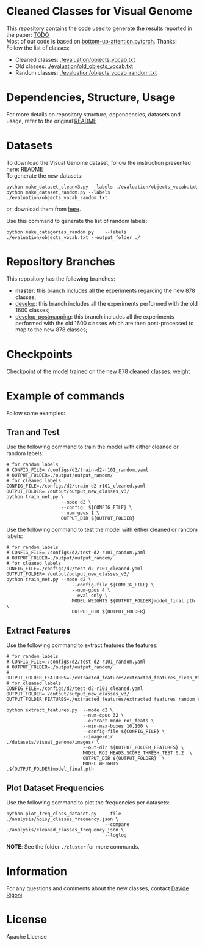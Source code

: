 # Cleaned Classes for Visual Genome
This repository contains the code used to generate the results reported in the paper: [TODO]() \
Most of our code is based on [bottom-up-attention.pytorch](https://github.com/MILVLG/bottom-up-attention.pytorch). Thanks! \
Follow the list of classes:

- Cleaned classes: [./evaluation/objects_vocab.txt](./evaluation/objects_vocab.txt) 
- Old classes: [./evaluation/old_objects_vocab.txt](./evaluation/old_objects_vocab.txt) 
- Random classes: [./evaluation/objects_vocab_random.txt](./evaluation/objects_vocab_random.txt) 


# Dependencies, Structure, Usage
For more details on repository structure, dependencies, datasets and usage, refer to the original [README](./README_bu.md)


# Datasets
To download the Visual Genome dataset, follow the instruction presented here: [README](./README_bu.md) \
To generate the new datasets:
```
python make_dataset_cleanv3.py --labels ./evaluation/objects_vocab.txt
python make_dataset_random.py --labels ./evaluation/objects_vocab_random.txt
```
or, download them from [here](https://drive.google.com/file/d/1tYn6TlOyMb2WXEek6xL-Fig433xZWhIZ/view?usp=share_link). 

Use this command to generate the list of random labels:
```
python make_categories_random.py    --labels ./evaluation/objects_vocab.txt --output_folder ./
```

# Repository Branches
This repository has the following branches:

- **master**: this branch includes all the experiments regarding the new 878 classes;
- [develop](https://github.com/drigoni/bottom-up-attention.pytorch/tree/develop): this branch includes all the experiments performed with the old 1600 classes; 
- [develop_postmapping](https://github.com/drigoni/bottom-up-attention.pytorch/tree/develop): this branch includes all the experiments performed with the old 1600 classes which are then post-processed to map to the new 878 classes;


# Checkpoints
Checkpoint of the model trained on the new 878 cleaned classes: [weight](https://drive.google.com/file/d/1obS7chZg3a-huEHtxaYYJvWcaq_q_Yxb/view?usp=share_link) 


# Example of commands
Follow some examples:
## Tran and Test
Use the following command to train the model with either cleaned or random labels:
```
# for random labels
# CONFIG_FILE=./configs/d2/train-d2-r101_random.yaml
# OUTPUT_FOLDER=./output/output_random/
# for cleaned labels
CONFIG_FILE=./configs/d2/train-d2-r101_cleaned.yaml
OUTPUT_FOLDER=./output/output_new_classes_v3/
python train_net.py \
                    --mode d2 \
                    --config  ${CONFIG_FILE} \
                    --num-gpus 1 \
                    OUTPUT_DIR ${OUTPUT_FOLDER}
```

Use the following command to test the model with either cleaned or random labels:
```
# for random labels
# CONFIG_FILE=./configs/d2/test-d2-r101_random.yaml
# OUTPUT_FOLDER=./output/output_random/
# for cleaned labels
CONFIG_FILE=./configs/d2/test-d2-r101_cleaned.yaml
OUTPUT_FOLDER=./output/output_new_classes_v3/
python train_net.py --mode d2 \
                        --config-file ${CONFIG_FILE} \
                        --num-gpus 4 \
                        --eval-only \
                        MODEL.WEIGHTS ${OUTPUT_FOLDER}model_final.pth \
                        OUTPUT_DIR ${OUTPUT_FOLDER}
```

## Extract Features
Use the following command to extract features the features:
```
# for random labels
# CONFIG_FILE=./configs/d2/test-d2-r101_random.yaml
# OUTPUT_FOLDER=./output/output_random/
# OUTPUT_FOLDER_FEATURES=./extracted_features/extracted_features_clean_VG_th02/
# for cleaned labels
CONFIG_FILE=./configs/d2/test-d2-r101_cleaned.yaml
OUTPUT_FOLDER=./output/output_new_classes_v3/
OUTPUT_FOLDER_FEATURES=./extracted_features/extracted_features_random_VG_th02/

python extract_features.py  --mode d2 \
                            --num-cpus 32 \
                            --extract-mode roi_feats \
                            --min-max-boxes 10,100 \
                            --config-file ${CONFIG_FILE} \
                            --image-dir ./datasets/visual_genome/images/ \
                            --out-dir ${OUTPUT_FOLDER_FEATURES} \
                            MODEL.ROI_HEADS.SCORE_THRESH_TEST 0.2  \
                            OUTPUT_DIR ${OUTPUT_FOLDER}  \
                            MODEL.WEIGHTS .${OUTPUT_FOLDER}model_final.pth 
```

## Plot Dataset Frequencies
Use the following command to plot the frequencies per datasets:
```
python plot_freq_class_dataset.py   --file ./analysis/noisy_classes_frequency.json \
                                    --compare ./analysis/cleaned_classes_frequency.json \
                                    --loglog
```

**NOTE**: See the folder `./cluster` for more commands.


# Information
For any questions and comments about the new classes, contact [Davide Rigoni](mailto:davide.rigoni.2@phd.unipd.it).

# License
Apache License